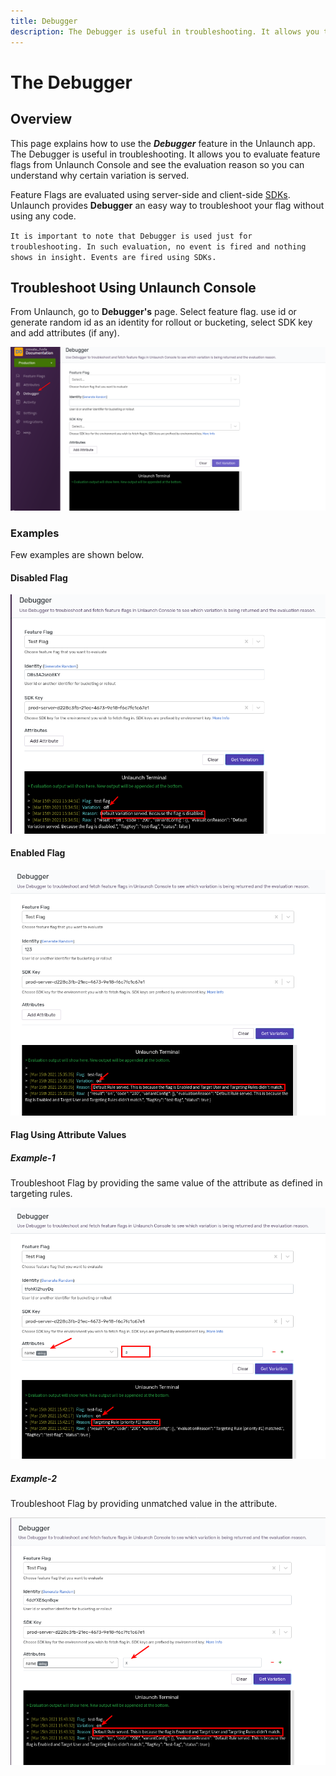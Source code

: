 ```yaml
---
title: Debugger
description: The Debugger is useful in troubleshooting. It allows you to evaluate feature flags from the Unlaunch Console and see the evaluation reason so you can understand why certain variation is being returned.
---
```


# The Debugger

## Overview

This page explains how to use the ***Debugger*** feature in the Unlaunch app. The Debugger is useful in troubleshooting. It allows you to evaluate feature flags from Unlaunch Console and see the evaluation reason so you can understand why certain variation is served.

Feature Flags are evaluated using server-side and client-side [SDKs](https://docs.unlaunch.io/docs/sdks/). Unlaunch provides **Debugger** an easy way to troubleshoot your flag without using any code.

`It is important to note that Debugger is used just for troubleshooting. In such evaluation, no event is fired and nothing shows in insight. Events are fired using SDKs.   `

## Troubleshoot Using Unlaunch Console
 
From Unlaunch, go to **Debugger's** page. Select feature flag. use id or generate random id as an identity for rollout or bucketing, select SDK key and add attributes (if any).
  
 <div class="justify-content-center border">
    <img src="/assets/img/debugger.png" alt="The Debugger"/>
</div> 
 
### Examples

Few examples are shown below.

#### Disabled Flag

<div class="justify-content-center border">
    <img src="/assets/img/debugger-disable-flag.png" alt="The Debugger"/>
</div> 

#### Enabled Flag

<div class="justify-content-center border">
    <img src="/assets/img/debugger-enable-flag.png" alt="The Debugger"/>
</div> 

#### Flag Using Attribute Values

##### Example-1
Troubleshoot Flag by providing the same value of the attribute as defined in targeting rules.

<div class="justify-content-center border">
    <img src="/assets/img/debugger-rule-match.png" alt="The Debugger"/>
</div> 

##### Example-2
Troubleshoot Flag by providing unmatched value in the attribute.

<div class="justify-content-center border">
    <img src="/assets/img/debugger-rule-not-match.png" alt="The Debugger"/>
</div> 

